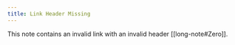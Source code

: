 ```yaml
---
title: Link Header Missing
---
```

This note contains an invalid link with an invalid header [[long-note#Zero]].
